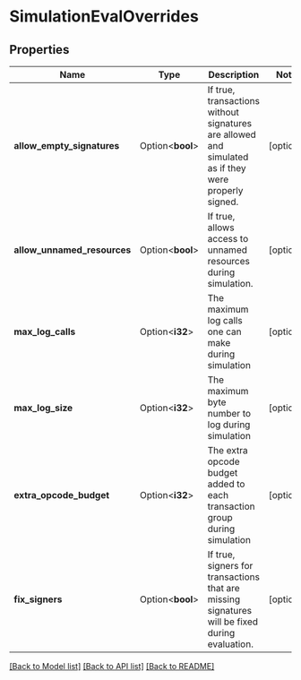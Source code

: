 # SimulationEvalOverrides

## Properties

Name | Type | Description | Notes
------------ | ------------- | ------------- | -------------
**allow_empty_signatures** | Option<**bool**> | If true, transactions without signatures are allowed and simulated as if they were properly signed. | [optional]
**allow_unnamed_resources** | Option<**bool**> | If true, allows access to unnamed resources during simulation. | [optional]
**max_log_calls** | Option<**i32**> | The maximum log calls one can make during simulation | [optional]
**max_log_size** | Option<**i32**> | The maximum byte number to log during simulation | [optional]
**extra_opcode_budget** | Option<**i32**> | The extra opcode budget added to each transaction group during simulation | [optional]
**fix_signers** | Option<**bool**> | If true, signers for transactions that are missing signatures will be fixed during evaluation. | [optional]

[[Back to Model list]](../README.md#documentation-for-models) [[Back to API list]](../README.md#documentation-for-api-endpoints) [[Back to README]](../README.md)


